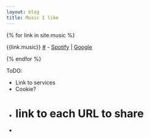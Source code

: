 ```yaml
---
layout: blog
title: Music I like
---
```



{% for link in site.music %}

{{link.music}} <a href="{{link.url}}">#</a> - <a href="https://open.spotify.com/search/albums/{{link.music}}">Spotify</a> | <a href="https://play.google.com/music/listen#/sr/{{link.music}}">Google</a>


{% endfor %}



ToDO:
- Link to services
- Cookie?
- # link to each URL to share
- 